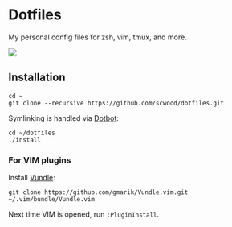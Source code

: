 # Dotfiles

My personal config files for zsh, vim, tmux, and more.

![](https://cloud.githubusercontent.com/assets/9126138/5552448/647c8800-8bbb-11e4-8157-44ada7e00cb9.png)

## Installation

```
cd ~
git clone --recursive https://github.com/scwood/dotfiles.git
```

Symlinking is handled via [Dotbot](https://github.com/anishathalye/dotbot):
  
```
cd ~/dotfiles
./install
```

### For VIM plugins

Install [Vundle](https://github.com/gmarik/Vundle.vim):

```
git clone https://github.com/gmarik/Vundle.vim.git ~/.vim/bundle/Vundle.vim
```

Next time VIM is opened, run `:PluginInstall`.
